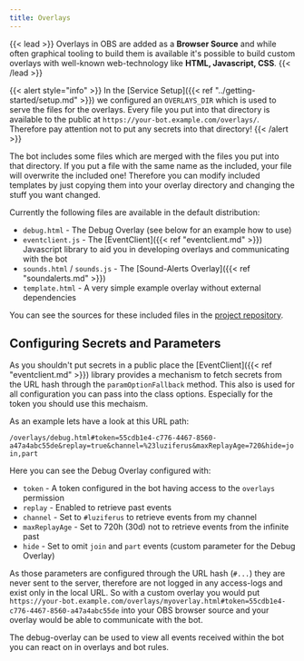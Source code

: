 ```yaml
---
title: Overlays
---
```


{{< lead >}}
Overlays in OBS are added as a **Browser Source** and while often graphical tooling to build them is available it's possible to build custom overlays with well-known web-technology like **HTML, Javascript, CSS**.
{{< /lead >}}

{{< alert style="info" >}}
In the [Service Setup]({{< ref "../getting-started/setup.md" >}}) we configured an `OVERLAYS_DIR` which is used to serve the files for the overlays. Every file you put into that directory is available to the public at `https://your-bot.example.com/overlays/`. Therefore pay attention not to put any secrets into that directory!
{{< /alert >}}

The bot includes some files which are merged with the files you put into that directory. If you put a file with the same name as the included, your file will overwrite the included one! Therefore you can modify included templates by just copying them into your overlay directory and changing the stuff you want changed.

Currently the following files are available in the default distribution:

- `debug.html` - The Debug Overlay (see below for an example how to use)
- `eventclient.js` - The [EventClient]({{< ref "eventclient.md" >}}) Javascript library to aid you in developing overlays and communicating with the bot
- `sounds.html` / `sounds.js` - The [Sound-Alerts Overlay]({{< ref "soundalerts.md" >}})
- `template.html` - A very simple example overlay without external dependencies

You can see the sources for these included files in the [project repository](https://github.com/Luzifer/twitch-bot/tree/master/internal/apimodules/overlays/default).

## Configuring Secrets and Parameters

As you shouldn't put secrets in a public place the [EventClient]({{< ref "eventclient.md" >}}) library provides a mechanism to fetch secrets from the URL hash through the `paramOptionFallback` method. This also is used for all configuration you can pass into the class options. Especially for the token you should use this mechaism.

As an example lets have a look at this URL path:

`/overlays/debug.html#token=55cdb1e4-c776-4467-8560-a47a4abc55de&replay=true&channel=%23luziferus&maxReplayAge=720&hide=join,part`

Here you can see the Debug Overlay configured with:

- `token` - A token configured in the bot having access to the `overlays` permission
- `replay` - Enabled to retrieve past events
- `channel` - Set to `#luziferus` to retrieve events from my channel
- `maxReplayAge` - Set to 720h (30d) not to retrieve events from the infinite past
- `hide` - Set to omit `join` and `part` events (custom parameter for the Debug Overlay)

As those parameters are configured through the URL hash (`#...`) they are never sent to the server, therefore are not logged in any access-logs and exist only in the local URL. So with a custom overlay you would put `https://your-bot.example.com/overlays/myoverlay.html#token=55cdb1e4-c776-4467-8560-a47a4abc55de` into your OBS browser source and your overlay would be able to communicate with the bot.

The debug-overlay can be used to view all events received within the bot you can react on in overlays and bot rules.
